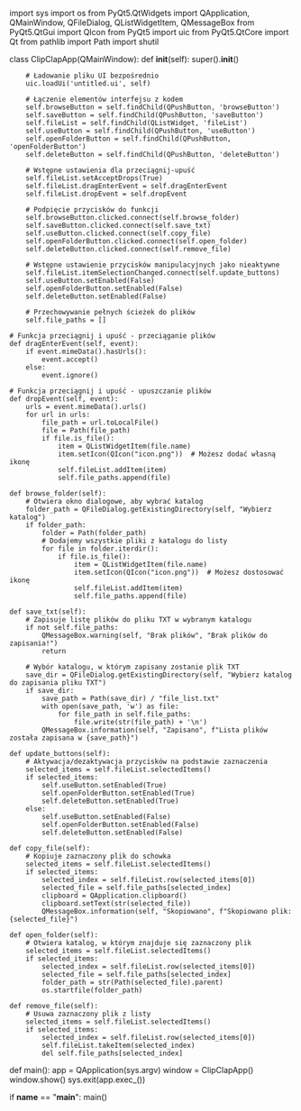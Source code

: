 import sys
import os
from PyQt5.QtWidgets import QApplication, QMainWindow, QFileDialog, QListWidgetItem, QMessageBox
from PyQt5.QtGui import QIcon
from PyQt5 import uic
from PyQt5.QtCore import Qt
from pathlib import Path
import shutil

class ClipClapApp(QMainWindow):
    def __init__(self):
        super().__init__()

        # Ładowanie pliku UI bezpośrednio
        uic.loadUi('untitled.ui', self)

        # Łączenie elementów interfejsu z kodem
        self.browseButton = self.findChild(QPushButton, 'browseButton')
        self.saveButton = self.findChild(QPushButton, 'saveButton')
        self.fileList = self.findChild(QListWidget, 'fileList')
        self.useButton = self.findChild(QPushButton, 'useButton')
        self.openFolderButton = self.findChild(QPushButton, 'openFolderButton')
        self.deleteButton = self.findChild(QPushButton, 'deleteButton')

        # Wstępne ustawienia dla przeciągnij-upuść
        self.fileList.setAcceptDrops(True)
        self.fileList.dragEnterEvent = self.dragEnterEvent
        self.fileList.dropEvent = self.dropEvent

        # Podpięcie przycisków do funkcji
        self.browseButton.clicked.connect(self.browse_folder)
        self.saveButton.clicked.connect(self.save_txt)
        self.useButton.clicked.connect(self.copy_file)
        self.openFolderButton.clicked.connect(self.open_folder)
        self.deleteButton.clicked.connect(self.remove_file)

        # Wstępne ustawienie przycisków manipulacyjnych jako nieaktywne
        self.fileList.itemSelectionChanged.connect(self.update_buttons)
        self.useButton.setEnabled(False)
        self.openFolderButton.setEnabled(False)
        self.deleteButton.setEnabled(False)

        # Przechowywanie pełnych ścieżek do plików
        self.file_paths = []

    # Funkcja przeciągnij i upuść - przeciąganie plików
    def dragEnterEvent(self, event):
        if event.mimeData().hasUrls():
            event.accept()
        else:
            event.ignore()

    # Funkcja przeciągnij i upuść - upuszczanie plików
    def dropEvent(self, event):
        urls = event.mimeData().urls()
        for url in urls:
            file_path = url.toLocalFile()
            file = Path(file_path)
            if file.is_file():
                item = QListWidgetItem(file.name)
                item.setIcon(QIcon("icon.png"))  # Możesz dodać własną ikonę
                self.fileList.addItem(item)
                self.file_paths.append(file)

    def browse_folder(self):
        # Otwiera okno dialogowe, aby wybrać katalog
        folder_path = QFileDialog.getExistingDirectory(self, "Wybierz katalog")
        if folder_path:
            folder = Path(folder_path)
            # Dodajemy wszystkie pliki z katalogu do listy
            for file in folder.iterdir():
                if file.is_file():
                    item = QListWidgetItem(file.name)
                    item.setIcon(QIcon("icon.png"))  # Możesz dostosować ikonę
                    self.fileList.addItem(item)
                    self.file_paths.append(file)

    def save_txt(self):
        # Zapisuje listę plików do pliku TXT w wybranym katalogu
        if not self.file_paths:
            QMessageBox.warning(self, "Brak plików", "Brak plików do zapisania!")
            return

        # Wybór katalogu, w którym zapisany zostanie plik TXT
        save_dir = QFileDialog.getExistingDirectory(self, "Wybierz katalog do zapisania pliku TXT")
        if save_dir:
            save_path = Path(save_dir) / "file_list.txt"
            with open(save_path, 'w') as file:
                for file_path in self.file_paths:
                    file.write(str(file_path) + '\n')
            QMessageBox.information(self, "Zapisano", f"Lista plików została zapisana w {save_path}")

    def update_buttons(self):
        # Aktywacja/dezaktywacja przycisków na podstawie zaznaczenia
        selected_items = self.fileList.selectedItems()
        if selected_items:
            self.useButton.setEnabled(True)
            self.openFolderButton.setEnabled(True)
            self.deleteButton.setEnabled(True)
        else:
            self.useButton.setEnabled(False)
            self.openFolderButton.setEnabled(False)
            self.deleteButton.setEnabled(False)

    def copy_file(self):
        # Kopiuje zaznaczony plik do schowka
        selected_items = self.fileList.selectedItems()
        if selected_items:
            selected_index = self.fileList.row(selected_items[0])
            selected_file = self.file_paths[selected_index]
            clipboard = QApplication.clipboard()
            clipboard.setText(str(selected_file))
            QMessageBox.information(self, "Skopiowano", f"Skopiowano plik: {selected_file}")

    def open_folder(self):
        # Otwiera katalog, w którym znajduje się zaznaczony plik
        selected_items = self.fileList.selectedItems()
        if selected_items:
            selected_index = self.fileList.row(selected_items[0])
            selected_file = self.file_paths[selected_index]
            folder_path = str(Path(selected_file).parent)
            os.startfile(folder_path)

    def remove_file(self):
        # Usuwa zaznaczony plik z listy
        selected_items = self.fileList.selectedItems()
        if selected_items:
            selected_index = self.fileList.row(selected_items[0])
            self.fileList.takeItem(selected_index)
            del self.file_paths[selected_index]

def main():
    app = QApplication(sys.argv)
    window = ClipClapApp()
    window.show()
    sys.exit(app.exec_())

if __name__ == "__main__":
    main()
